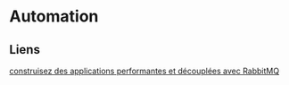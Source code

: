 # Automation


## Liens
[construisez des applications performantes et découplées avec RabbitMQ](https://t.co/tGObom43eP?amp=1)

